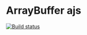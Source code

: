 # ArrayBuffer ajs

[![Build status](https://ci.appveyor.com/api/projects/status/lnsr3xj0wih66r6v?svg=true)](https://ci.appveyor.com/project/OlyaVirchenko/arraybuffer)